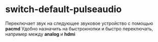 # switch-default-pulseaudio

Переключает звук на следующее звуковое устройство с помощью **pacmd**
Удобно назначить на быстрокнопки и быстро переключать, например между **analog** и **hdmi**
